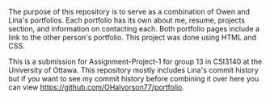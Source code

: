 The purpose of this repository is to serve as a combination of Owen and Lina's portfolios. Each portfolio has its own about me, resume, projects section, and information on contacting each. Both portfolio pages include a link to the other person's portfolio. This project was done using HTML and CSS. 

This is a submission for Assignment-Project-1 for group 13 in CSI3140 at the University of Ottawa. This repository mostly includes Lina's commit history but if you want to see my commit history before combining it over here you can view https://github.com/OHalvorson77/portfolio. 
